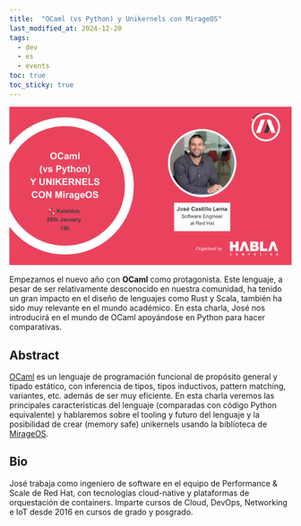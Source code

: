 ```yaml
---
title:  "OCaml (vs Python) y Unikernels con MirageOS"
last_modified_at: 2024-12-20
tags:
  - dev
  - es
  - events
toc: true
toc_sticky: true
---
```


[![](/assets/images/posts/2024-12-20-fp-madrid-ocaml.png)](https://www.meetup.com/es-ES/fp-madrid/events/305145445)

Empezamos el nuevo año con **OCaml** como protagonista. Este lenguaje, a pesar de ser relativamente desconocido en nuestra comunidad, ha tenido un gran impacto en el diseño de lenguajes como Rust y Scala, también ha sido muy relevante en el mundo académico. En esta charla, José nos introducirá en el mundo de OCaml apoyándose en Python para hacer comparativas.

## Abstract
[OCaml](https://ocaml.org/) es un lenguaje de programación funcional de propósito general y tipado estático, con inferencia de tipos, tipos inductivos, pattern matching, variantes, etc. además de ser muy eficiente. En esta charla veremos las principales características del lenguaje (comparadas con código Python equivalente) y hablaremos sobre el tooling y futuro del lenguaje y la posibilidad de crear (memory safe) unikernels usando la biblioteca de [MirageOS](https://mirage.io/).

## Bio
José trabaja como ingeniero de software en el equipo de Performance & Scale de Red Hat, con tecnologías cloud-native y plataformas de orquestación de containers. Imparte cursos de Cloud, DevOps, Networking e IoT desde 2016 en cursos de grado y posgrado.
